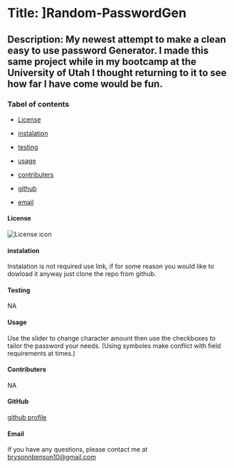 
# Title: ]Random-PasswordGen

## Description: My newest attempt to make a clean easy to use password Generator. I made this same project while in my bootcamp at the University of Utah I thought returning to it to see how far I have come would be fun.

### Tabel of contents

* [License](#license)

* [instalation](#instalation)

* [testing](#testing)

* [usage](#usage)

* [contributers](#contributers)

* [github](#github)

* [email](#email)

#### License
![License icon](https://img.shields.io/badge/license-NONE-blue.svg)

#### instalation
Instalation is not required use link, if for some reason you would like to dowload it anyway just clone the repo from github.

#### Testing
NA

#### Usage
Use the slider to change character amount then use the checkboxes to tailor the password your needs. (Using symboles make conflict with field requirements at times.)

#### Contributers
NA

#### GitHub
[github profile](https://github.com/Firm-Tofu10)

#### Email
If you have any questions, please contact me at brysonnbenson10@gmail.com

